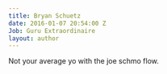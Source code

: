 ```yaml
---
title: Bryan Schuetz
date: 2016-01-07 20:54:00 Z
Job: Guru Extraordinaire
layout: author
---
```


Not your average yo with the joe schmo flow.
